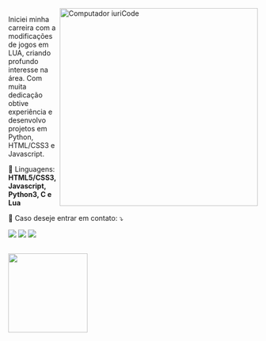 <img src="https://raw.githubusercontent.com/MicaelliMedeiros/micaellimedeiros/master/image/computer-illustration.png" min-width="400px" max-width="400px" width="400px" align="right" alt="Computador iuriCode">

<p align="left"> 
  Iniciei minha carreira com a modificações de jogos em LUA, criando profundo interesse na área.
  Com muita dedicação obtive experiência e desenvolvo projetos em Python, HTML/CSS3 e Javascript.
</p>

<p align="left">
  🦄 Linguagens: <strong>HTML5/CSS3, Javascript, Python3, C e Lua</strong>
</p>

<p align="left">
  💌 Caso deseje entrar em contato: ⤵️
</p>

<p align="left">
  <a href="nieltvrs@gmail.com" alt="Gmail">
  <img src="https://img.shields.io/badge/-Gmail-190b6c?style=flat-square&logo=gmail&logoColor=white" /></a>

  <a href="http://www.linkedin.com/in/nieltvrs" alt="Linkedin">
  <img src="https://img.shields.io/badge/-Linkedin-190b6c?style=flat-square&logo=Linkedin&logoColor=white" /></a>
  
   <a href="https://wa.me/5579981074331" alt="WhatsApp">
  <img src="https://img.shields.io/badge/-WhatsApp-190b6c?style=flat-square&logo=whatsapp&logoColor=white"/></a>
</p> 

##
<div style="display: inline_block">
  <a href="https://github.com/iaZe"></a>
  <img height="160em" src="https://github-readme-stats.vercel.app/api/top-langs/?username=iaZe&lcount_private=true&langs_count=7&theme=midnight-purple"/>
</div>

